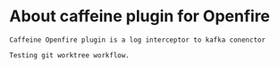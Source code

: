 # About caffeine plugin for Openfire
    Caffeine Openfire plugin is a log interceptor to kafka conenctor
    
    Testing git worktree workflow. 
